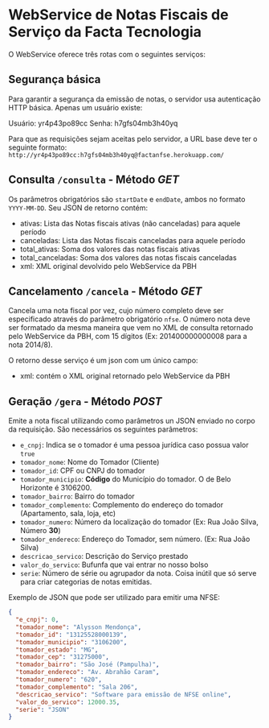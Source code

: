 # WebService de Notas Fiscais de Serviço da Facta Tecnologia

O WebService oferece três rotas com o seguintes serviços:

## Segurança básica

Para garantir a segurança da emissão de notas, o servidor usa autenticação HTTP básica. Apenas um usuário existe:

Usuário: yr4p43po89cc
Senha: h7gfs04mb3h40yq

Para que as requisições sejam aceitas pelo servidor, a URL base deve ter o seguinte formato: 
`http://yr4p43po89cc:h7gfs04mb3h40yq@factanfse.herokuapp.com/`

## Consulta `/consulta` - Método *GET*

Os parâmetros obrigatórios são `startDate` e `endDate`, ambos no formato `YYYY-MM-DD`. Seu JSON de retorno contém:

* ativas: Lista das Notas fiscais ativas (não canceladas) para aquele período
* canceladas: Lista das Notas fiscais canceladas para aquele período
* total_ativas: Soma dos valores das notas fiscais ativas
* total_canceladas: Soma dos valores das notas fiscais canceladas
* xml: XML original devolvido pelo WebService da PBH

## Cancelamento `/cancela` - Método *GET*

Cancela uma nota fiscal por vez, cujo número completo deve ser especificado através do parâmetro obrigatório `nfse`. O número nota deve ser formatado da mesma maneira que vem no XML de consulta retornado pelo WebService da PBH, com 15 dígitos (Ex: 201400000000008 para a nota 2014/8).

O retorno desse serviço é um json com um único campo:

* xml: contém o XML original retornado pelo WebService da PBH

## Geração `/gera` - Método *POST*

Emite a nota fiscal utilizando como parâmetros un JSON enviado no corpo da requisição. São necessários os seguintes parâmetros:

* `e_cnpj`: Indica se o tomador é uma pessoa jurídica caso possua valor `true`
* `tomador_nome`: Nome do Tomador (Cliente)
* `tomador_id`: CPF ou CNPJ do tomador
* `tomador_municipio`: **Código** do Município do tomador. O de Belo Horizonte é 3106200.
* `tomador_bairro`: Bairro do tomador
* `tomador_complemento`: Complemento do endereço do tomador (Apartamento, sala, loja, etc)
* `tomador_numero`: Número da localização do tomador (Ex: Rua João Silva, Número **30**)
* `tomador_endereco`: Endereço do Tomador, sem número. (Ex: Rua João Silva)
* `descricao_servico`: Descrição do Serviço prestado
* `valor_do_servico`: Bufunfa que vai entrar no nosso bolso
* `serie`: Número de série ou agrupador da nota. Coisa inútil que só serve para criar categorias de notas emitidas.

Exemplo de JSON que pode ser utilizado para emitir uma NFSE:

```json
{
  "e_cnpj": 0,
  "tomador_nome": "Alysson Mendonça",
  "tomador_id": "13125528000139",
  "tomador_municipio": "3106200",
  "tomador_estado": "MG",
  "tomador_cep": "31275000",
  "tomador_bairro": "São José (Pampulha)",
  "tomador_endereco": "Av. Abrahão Caram",
  "tomador_numero": "620",
  "tomador_complemento": "Sala 206",
  "descricao_servico": "Software para emissão de NFSE online",
  "valor_do_servico": 12000.35,
  "serie": "JSON"
}
```
